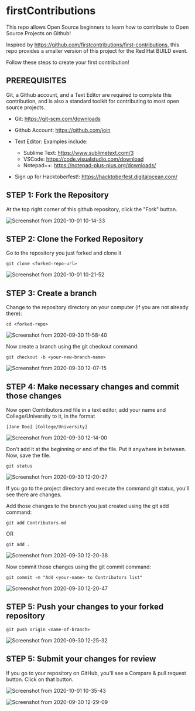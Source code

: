 # firstContributions
This repo allows Open Source beginners to learn how to contribute to Open Source Projects on Github!

Inspired by https://github.com/firstcontributions/first-contributions, this repo provides a smaller version of this project for the Red Hat BUILD event. 

Follow these steps to create your first contribution!

##
## PREREQUISITES

Git, a Github account, and a Text Editor are required to complete this contribution, and is also a standard toolkit for contributing to most open source projects.

- Git: https://git-scm.com/downloads

- Github Account: https://github.com/join

- Text Editor: 
  Examples include: 
  - Sublime Text: https://www.sublimetext.com/3
  - VSCode: https://code.visualstudio.com/download
  - Notepad++: https://notepad-plus-plus.org/downloads/
  
- Sign up for Hacktoberfest!: https://hacktoberfest.digitalocean.com/
  



## STEP 1: Fork the Repository
At the top right corner of this github repository, click the "Fork" button.

![Screenshot from 2020-10-01 10-14-33](https://user-images.githubusercontent.com/6632748/94820906-fa27f100-03ce-11eb-92b6-b440f4c56112.png)





## STEP 2: Clone the Forked Repository
Go to the repository you just forked and clone it

```
git clone <forked-repo-url>
```

![Screenshot from 2020-10-01 10-21-52](https://user-images.githubusercontent.com/6632748/94821972-2c861e00-03d0-11eb-9904-5795398b1faf.png)




## STEP 3: Create a branch

Change to the repository directory on your computer (if you are not already there):

```
cd <forked-repo>
```

![Screenshot from 2020-09-30 11-58-40](https://user-images.githubusercontent.com/6632748/94822252-7111b980-03d0-11eb-95dc-6e90d1b9451d.png)

Now create a branch using the git checkout command:

```
git checkout -b <your-new-branch-name>
```

![Screenshot from 2020-09-30 12-07-15](https://user-images.githubusercontent.com/6632748/94822409-9e5e6780-03d0-11eb-87d6-3cf0dc4f7615.png)



## STEP 4: Make necessary changes and commit those changes

Now open Contributors.md file in a text editor, add your name and College/University to it, in the format 

```
[Jane Doe] [College/University]
```

![Screenshot from 2020-09-30 12-14-00](https://user-images.githubusercontent.com/6632748/94822586-d2398d00-03d0-11eb-8961-db3e556136b2.png)



Don't add it at the beginning or end of the file. Put it anywhere in between. Now, save the file.


```
git status
```

![Screenshot from 2020-09-30 12-20-27](https://user-images.githubusercontent.com/6632748/94823065-6ad00d00-03d1-11eb-892d-2cbc7472a220.png)



If you go to the project directory and execute the command git status, you'll see there are changes.

Add those changes to the branch you just created using the git add command:

```
git add Contributors.md
```

OR 

```
git add .
```

![Screenshot from 2020-09-30 12-20-38](https://user-images.githubusercontent.com/6632748/94823124-7f140a00-03d1-11eb-8df5-4622abee0039.png)





Now commit those changes using the git commit command:

```
git commit -m "Add <your-name> to Contributors list"
```


![Screenshot from 2020-09-30 12-20-47](https://user-images.githubusercontent.com/6632748/94823158-8affcc00-03d1-11eb-8528-14cdae611425.png)


## STEP 5: Push your changes to your forked repository

```
git push origin <name-of-branch>
```

![Screenshot from 2020-09-30 12-25-32](https://user-images.githubusercontent.com/6632748/94823287-aff43f00-03d1-11eb-95d1-7c05cc19f6c9.png)


## STEP 5: Submit your changes for review

If you go to your repository on GitHub, you'll see a Compare & pull request button. Click on that button.

![Screenshot from 2020-10-01 10-35-43](https://user-images.githubusercontent.com/6632748/94823496-eaf67280-03d1-11eb-8cc4-9f7bef468264.png)

![Screenshot from 2020-09-30 12-29-09](https://user-images.githubusercontent.com/6632748/94823378-c69a9600-03d1-11eb-8c82-0cab3c6d92c1.png)







